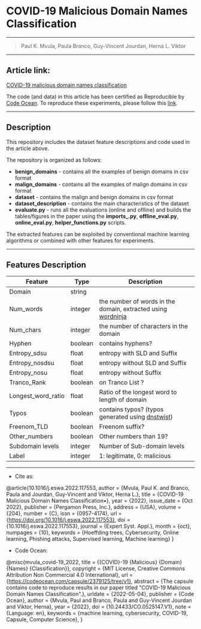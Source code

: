# COVID-19 Malicious Domain Names Classification

---

> Paul K. Mvula, Paula Branco, Guy-Vincent Jourdan, Herna L. Viktor

---

## Article link:

[COVID-19 malicious domain names classification](https://doi.org/10.1016/j.eswa.2022.117553)

The code (and data) in this article has been certified as Reproducible by [Code Ocean](https://codeocean.com/). To reproduce these experiments, please follow this [link](https://codeocean.com/capsule/2379125/tree/v1).

---
## Description

This repository includes the dataset feature descriptions and code used in the article above.

The repository is organized as follows:

* **benign_domains** - contains all the examples of benign domains in csv format
* **malign_domains** - contains all the examples of malign domains in csv format
* **dataset** - contains the malign and benign domains in csv format
* **dataset_description** - contains the main characteristics of the dataset
* **evaluate.py** - runs all the evaluations (online and oflline) and builds the tables/figures in the paper using the **imports_.py**, **offline_eval.py**, **online_eval.py**, **helper_functions.py** scripts.

The extracted features can be exploited by conventional machine learning algorithms or combined with other features for experiments.

---
## Features Description

Feature | Type | Description |
--------|------|-------------|
Domain |	string|	|the domain name|
Num_words|	integer|	the number of words in the domain, extracted using [wordninja](https://github.com/keredson/wordninja)|
Num_chars|	integer|	the number of characters in the domain|
Hyphen|	boolean|	contains hyphens?|
Entropy_sdsu|	float|	entropy with SLD and Suffix|
Entropy_nosdsu|	float|	entropy without SLD and Suffix|
Entropy_nosu|	float|	entropy without Suffix|
Tranco_Rank|	boolean|	on Tranco List ?|
Longest_word_ratio|	float|	Ratio of the longest word to length of domain|
Typos|	boolean|	contains typos? (typos generated using [dnstwist](https://github.com/elceef/dnstwist))|
Freenom_TLD|	boolean	|Freenom suffix?|
Other_numbers|	boolean|	Other numbers than 19?|
Subdomain levels|	integer|	Number of Sub-domain levels|
Label|	integer|	1: legitimate, 0: malicious|



---

- Cite as:


@article{10.1016/j.eswa.2022.117553, 
         author = {Mvula, Paul K. and Branco, Paula and Jourdan, Guy-Vincent and Viktor, Herna L.}, 
         title = {COVID-19 Malicious Domain Names Classification▪}, 
         year = {2022}, issue_date = {Oct 2022}, 
         publisher = {Pergamon Press, Inc.}, 
         address = {USA}, 
         volume = {204}, 
         number = {C}, 
         issn = {0957-4174}, 
         url = {https://doi.org/10.1016/j.eswa.2022.117553}, 
         doi = {10.1016/j.eswa.2022.117553}, 
         journal = {Expert Syst. Appl.}, 
         month = {oct}, 
         numpages = {10}, 
         keywords = {Hoeffding trees, Cybersecurity, Online learning, Phishing attacks, Supervised learning, Machine learning} }
   
- Code Ocean:

@misc{mvula_covid-19_2022,
	title = {{COVID}-19 {Malicious} {Domain} {Names} {Classification}},
	copyright = {MIT License, Creative Commons Attribution Non Commercial 4.0 International},
	url = {https://codeocean.com/capsule/2379125/tree/v1},
	abstract = {The capsule contains code to reproduce results in our paper titled "COVID-19 Malicious Domain Names Classification".},
	urldate = {2022-05-04},
	publisher = {Code Ocean},
	author = {Mvula, Paul and Branco, Paula and Guy-Vincent Jourdan and Viktor, Herna},
	year = {2022},
	doi = {10.24433/CO.0525147.V1},
	note = {Language: en},
	keywords = {machine learning, cybersecurity, COVID-19, Capsule, Computer Science},
}

